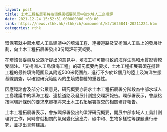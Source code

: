 ```yaml
---
layout: post
title: 土木工程拓展署將按環保署概要開展中部水域人工島環評
date: 2021-12-24 15:52:31.000000000 +08:00
link: https://news.rthk.hk/rthk/ch/component/k2/1625841-20211224.htm
categories: rthk
---
```


環保署就中部水域人工島建議中的填海工程、連接道路及交椅洲人工島上的發展計劃，向土木工程拓展署發出3份環評研究概要。

在環諮會委員及公眾所提出的意見中，填海工程可能引致的海洋生態和水質影響較受關注。「交椅洲人工島填海工程」的研究概要內要求，土木工程拓展署須在擬建工程的最終填海範圍及其附近500米範圍內，進行不少於12個月的陸上及海洋生態基線調查，以確認研究範圍內的生境或物種的重要性。

因應環諮會及部分公眾意見，研究概要亦要求土木工程拓展署分階段為中部水域人工島建議中的填海工程、連接道路及發展計劃提交環評報告。環保署表示，會嚴格按照環評條例的要求來審核將來土木工程拓展署提交的相關環評報告。

土木工程拓展署表示，會按環保署發出的環評研究概要，開展中部水域人工島計劃環評工作，同時會就相關的氣候變化適應力、碳中和、生物多樣性等課題進行研究，並提出具體建議。
